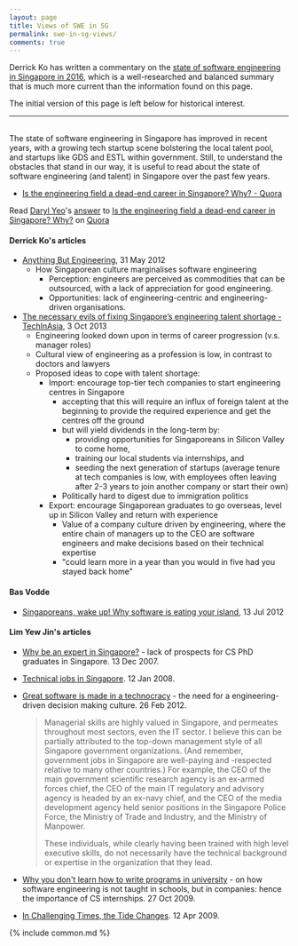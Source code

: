 ```yaml
---
layout: page
title: Views of SWE in SG
permalink: swe-in-sg-views/
comments: true
---
```


Derrick Ko has written a commentary on the [state of software engineering in Singapore in 2016](https://medium.com/tech-in-asia/how-dire-is-singapore-s-engineering-ecosystem-618a3e5b8ce9), which is a well-researched and balanced summary that is much more current than the information found on this page.

The initial version of this page is left below for historical interest.

---
<br/>
The state of software engineering in Singapore has improved in recent years, with a growing tech startup scene bolstering the local talent pool, and startups like GDS and ESTL within government. Still, to understand the obstacles that stand in our way, it is useful to read about the state of software engineering (and talent) in Singapore over the past few years.

* [Is the engineering field a dead-end career in Singapore? Why? - Quora](https://www.quora.com/Is-the-engineering-field-a-dead-end-career-in-Singapore-Why?share=1)

<span class="quora-content-embed" data-name="Is-the-engineering-field-a-dead-end-career-in-Singapore-Why/answer/Daryl-Yeo">Read <a class="quora-content-link" data-width="559" load-full-answer="False" data-key="d4b05594c85de081c24ee15a015f7fc7" data-id="1497854" data-embed="7eKsc4J" href="https://www.quora.com/Is-the-engineering-field-a-dead-end-career-in-Singapore-Why/answer/Daryl-Yeo" data-type="answer" data-height="250"><a href="https://www.quora.com/Daryl-Yeo">Daryl Yeo</a>&#039;s <a href="/Is-the-engineering-field-a-dead-end-career-in-Singapore-Why#ans1497854">answer</a> to <a href="/Is-the-engineering-field-a-dead-end-career-in-Singapore-Why" ref="canonical"><span class="rendered_qtext">Is the engineering field a dead-end career in Singapore? Why?</span></a></a> on <a href="https://www.__nousername__.main.quora.com">Quora</a><script type="text/javascript" src="https://www.quora.com/widgets/content"></script></span>

#### Derrick Ko's articles

* [Anything But Engineering](http://blog.derrickko.com/anything-but-engineering), 31 May 2012
    * How Singaporean culture marginalises software engineering
        * Perception: engineers are perceived as commodities that can be outsourced, with a lack of appreciation for good engineering.
        * Opportunities: lack of engineering-centric and engineering-driven organisations.
* [The necessary evils of fixing Singapore’s engineering talent shortage - TechInAsia](https://www.techinasia.com/evils-fixing-singapores-engineering-talent-shortage), 3 Oct 2013
    * Engineering looked down upon in terms of career progression (v.s. manager roles)
    * Cultural view of engineering as a profession is low, in contrast to doctors and lawyers
    * Proposed ideas to cope with talent shortage:
        * Import: encourage top-tier tech companies to start engineering centres in Singapore
            * accepting that this will require an influx of foreign talent at the beginning to provide the required experience and get the centres off the ground
            * but will yield dividends in the long-term by:
                * providing opportunities for Singaporeans in Silicon Valley to come home,
                * training our local students via internships, and
                * seeding the next generation of startups (average tenure at tech companies is low, with employees often leaving after 2-3 years to join another company or start their own)
            * Politically hard to digest due to immigration politics
        * Export: encourage Singaporean graduates to go overseas, level up in Silicon Valley and return with experience
            * Value of a company culture driven by engineering, where the entire chain of managers up to the CEO are software engineers and make decisions based on their technical expertise
            * "could learn more in a year than you would in five had you stayed back home"


#### Bas Vodde

* [Singaporeans, wake up! Why software is eating your island](http://blog.odd-e.com/basvodde/2012/07/singaporeans-wake-up-why-software-is-eating-your-island.html), 13 Jul 2012

#### Lim Yew Jin's articles
* [Why be an expert in Singapore?](http://www.yewjin.com/blog/2007/12/13/why-be-an-expert-in-singapore-seriously.html) - lack of prospects for CS PhD graduates in Singapore. 13 Dec 2007.
* [Technical jobs in Singapore](http://www.yewjin.com/blog/2008/1/13/technical-jobs-in-singapore.html). 12 Jan 2008.
* [Great software is made in a technocracy](http://www.yewjin.com/blog/2012/2/26/great-software-is-made-in-a-technocracy.html) - the need for a engineering-driven decision making culture. 26 Feb 2012.

    > Managerial skills are highly valued in Singapore, and permeates throughout most sectors, even the IT sector. I believe this can be partially attributed to the top-down management style of all Singapore government organizations. (And remember, government jobs in Singapore are well-paying and -respected relative to many other countries.) For example, the CEO of the main government scientific research agency is an ex-armed forces chief, the CEO of the main IT regulatory and advisory agency is headed by an ex-navy chief, and the CEO of the media development agency held senior positions in the Singapore Police Force, the Ministry of Trade and Industry, and the Ministry of Manpower.
    >
    > These individuals, while clearly having been trained with high level executive skills, do not necessarily have the technical background or expertise in the organization that they lead.

* [Why you don't learn how to write programs in university](http://www.yewjin.com/blog/2009/10/27/why-you-dont-learn-how-to-write-programs-in-university.html) - on how software engineering is not taught in schools, but in companies: hence the importance of CS internships. 27 Oct 2009.
* [In Challenging Times, the Tide Changes](http://www.yewjin.com/blog/2009/4/12/in-challenging-times-the-tide-changes.html). 12 Apr 2009.

{% include common.md %}
